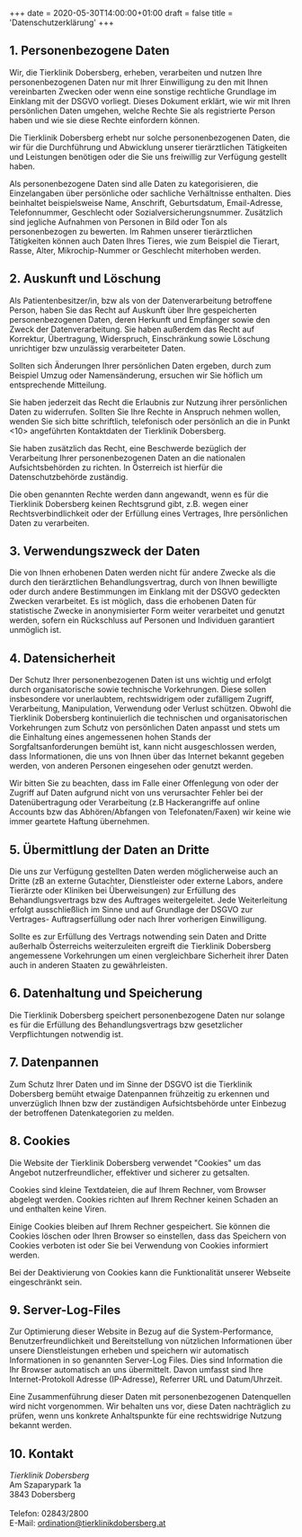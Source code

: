 +++
date = 2020-05-30T14:00:00+01:00
draft = false
title = 'Datenschutzerklärung'
+++

## 1. Personenbezogene Daten

Wir, die Tierklinik Dobersberg, erheben, verarbeiten und nutzen Ihre personenbezogenen Daten nur mit Ihrer Einwilligung zu den mit Ihnen vereinbarten Zwecken oder wenn eine sonstige rechtliche Grundlage im Einklang mit der DSGVO vorliegt. Dieses Dokument erklärt, wie wir mit Ihren persönlichen Daten umgehen, welche Rechte Sie als registrierte Person haben und wie sie diese Rechte einfordern können.

Die Tierklinik Dobersberg erhebt nur solche personenbezogenen Daten, die wir für die Durchführung und Abwicklung unserer tierärztlichen Tätigkeiten und Leistungen benötigen oder die Sie uns freiwillig zur Verfügung gestellt haben.

Als personenbezogene Daten sind alle Daten zu kategorisieren, die Einzelangaben über persönliche oder sachliche Verhältnisse enthalten. Dies beinhaltet beispielsweise Name, Anschrift, Geburtsdatum, Email-Adresse, Telefonnummer, Geschlecht oder Sozialversicherungsnummer. Zusätzlich sind jegliche Aufnahmen von Personen in Bild oder Ton als personenbezogen zu bewerten. Im Rahmen unserer tierärztlichen Tätigkeiten können auch Daten Ihres Tieres, wie zum Beispiel die Tierart, Rasse, Alter, Mikrochip-Nummer or Geschlecht miterhoben werden.

## 2. Auskunft und Löschung

Als Patientenbesitzer/in, bzw als von der Datenverarbeitung betroffene Person, haben Sie das Recht auf Auskunft über Ihre gespeicherten personenbezogenen Daten, deren Herkunft und Empfänger sowie den Zweck der Datenverarbeitung. Sie haben außerdem das Recht auf Korrektur, Übertragung, Widerspruch, Einschränkung sowie Löschung unrichtiger bzw unzulässig verarbeiteter Daten.

Sollten sich Änderungen Ihrer persönlichen Daten ergeben, durch zum Beispiel Umzug oder Namensänderung, ersuchen wir Sie höflich um entsprechende Mitteilung.

Sie haben jederzeit das Recht die Erlaubnis zur Nutzung ihrer persönlichen Daten zu widerrufen. Sollten Sie Ihre Rechte in Anspruch nehmen wollen, wenden Sie sich bitte schriftlich, telefonisch oder persönlich an die in Punkt <10> angeführten Kontaktdaten der Tierklinik Dobersberg.

Sie haben zusätzlich das Recht, eine Beschwerde bezüglich der Verarbeitung Ihrer personenbezogenen Daten an die nationalen Aufsichtsbehörden zu richten. In Österreich ist hierfür die Datenschutzbehörde zuständig.

Die oben genannten Rechte werden dann angewandt, wenn es für die Tierklinik Dobersberg keinen Rechtsgrund gibt, z.B. wegen einer Rechtsverbindlichkeit oder der Erfüllung eines Vertrages, Ihre persönlichen Daten zu verarbeiten.

## 3. Verwendungszweck der Daten

Die von Ihnen erhobenen Daten werden nicht für andere Zwecke als die durch den tierärztlichen Behandlungsvertrag, durch von Ihnen bewilligte oder durch andere Bestimmungen im Einklang mit der DSGVO gedeckten Zwecken verarbeitet. Es ist möglich, dass die erhobenen Daten für statistische Zwecke in anonymisierter Form weiter verarbeitet und genutzt werden, sofern ein Rückschluss auf Personen und Individuen garantiert unmöglich ist.

## 4. Datensicherheit

Der Schutz Ihrer personenbezogenen Daten ist uns wichtig und erfolgt durch organisatorische sowie technische Vorkehrungen. Diese sollen insbesondere vor unerlaubtem, rechtswidrigem oder zufälligem Zugriff, Verarbeitung, Manipulation, Verwendung oder Verlust schützen. Obwohl die Tierklinik Dobersberg kontinuierlich die technischen und organisatorischen Vorkehrungen zum Schutz von persönlichen Daten anpasst und stets um die Einhaltung eines angemessenen hohen Stands der Sorgfaltsanforderungen bemüht ist, kann nicht ausgeschlossen werden, dass Informationen, die uns von Ihnen über das Internet bekannt gegeben werden, von anderen Personen eingesehen oder genutzt werden.

Wir bitten Sie zu beachten, dass im Falle einer Offenlegung von oder der Zugriff auf Daten aufgrund nicht von uns verursachter Fehler bei der Datenübertragung oder Verarbeitung (z.B Hackerangriffe auf online Accounts bzw das Abhören/Abfangen von Telefonaten/Faxen) wir keine wie immer geartete Haftung übernehmen.

## 5. Übermittlung der Daten an Dritte

Die uns zur Verfügung gestellten Daten werden möglicherweise auch an Dritte (zB an externe Gutachter, Dienstleister oder externe Labors, andere Tierärzte oder Kliniken bei Überweisungen) zur Erfüllung des Behandlungsvertrags bzw des Auftrages weitergeleitet. Jede Weiterleitung erfolgt ausschließlich im Sinne und auf Grundlage der DSGVO zur Vertrages- Auftragserfüllung oder nach Ihrer vorherigen Einwilligung.

Sollte es zur Erfüllung des Vertrags notwending sein Daten and Dritte außerhalb Österreichs weiterzuleiten ergreift die Tierklinik Dobersberg angemessene Vorkehrungen um einen vergleichbare Sicherheit ihrer Daten auch in anderen Staaten zu gewährleisten.

## 6. Datenhaltung und Speicherung

Die Tierklinik Dobersberg speichert personenbezogene Daten nur solange es für die Erfüllung des Behandlungsvertrags bzw gesetzlicher Verpflichtungen notwendig ist.

## 7. Datenpannen

Zum Schutz Ihrer Daten und im Sinne der DSGVO ist die Tierklinik Dobersberg bemüht etwaige Datenpannen frühzeitig zu erkennen und unverzüglich Ihnen bzw der zuständigen Aufsichtsbehörde unter Einbezug der betroffenen Datenkategorien zu melden.

## 8. Cookies

Die Website der Tierklinik Dobersberg verwendet "Cookies" um das Angebot nutzerfreundlicher, effektiver und sicherer zu getsalten.

Cookies sind kleine Textdateien, die auf Ihrem Rechner, vom Browser abgelegt werden. Cookies richten auf Ihrem Rechner keinen Schaden an und enthalten keine Viren.

Einige Cookies bleiben auf Ihrem Rechner gespeichert. Sie können die Cookies löschen oder Ihren Browser so einstellen, dass das Speichern von Cookies verboten ist oder Sie bei Verwendung von Cookies informiert werden.

Bei der Deaktivierung von Cookies kann die Funktionalität unserer Webseite eingeschränkt sein.

## 9. Server-Log-Files

Zur Optimierung dieser Website in Bezug auf die System-Performance, Benutzerfreundlichkeit und Bereitstellung von nützlichen Informationen über unsere Dienstleistungen erheben und speichern wir automatisch Informationen in so genannten Server-Log Files. Dies sind Information die Ihr Browser automatisch an uns übermittelt. Davon umfasst sind Ihre Internet-Protokoll Adresse (IP-Adresse), Referrer URL und Datum/Uhrzeit.

Eine Zusammenführung dieser Daten mit personenbezogenen Datenquellen wird nicht vorgenommen. Wir behalten uns vor, diese Daten nachträglich zu prüfen, wenn uns konkrete Anhaltspunkte für eine rechtswidrige Nutzung bekannt werden.

## 10. Kontakt

_Tierklinik Dobersberg_  
Am Szaparypark 1a  
3843 Dobersberg  
<br/>
Telefon: 02843/2800  
E-Mail: ordination@tierklinikdobersberg.at
